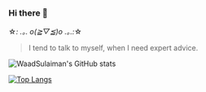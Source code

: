 ### Hi there 👋
☆*: .｡. o(≧▽≦)o .｡.:*☆

> I tend to talk to myself, when I need expert advice.
<!--
**WaadSulaiman/WaadSulaiman** is a ✨ _special_ ✨ repository because its `README.md` (this file) appears on your GitHub profile.

Here are some ideas to get you started:

- 🔭 I’m currently working on ...
- 🌱 I’m currently learning ...
- 👯 I’m looking to collaborate on ...
- 🤔 I’m looking for help with ...
- 💬 Ask me about ...
- 📫 How to reach me: ...
- 😄 Pronouns: ...
- ⚡ Fun fact: ...
-->

![WaadSulaiman's GitHub stats](https://github-readme-stats.vercel.app/api?username=waadsulaiman&count_private=true)

[![Top Langs](https://github-readme-stats.vercel.app/api/top-langs/?username=waadsulaiman&layout=compact)](https://github.com/waadsulaiman/github-readme-stats)
